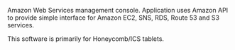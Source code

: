 Amazon Web Services management console. Application uses Amazon API to provide simple interface for Amazon EC2, SNS, RDS, Route 53 and S3 services.

This software is primarily for Honeycomb/ICS tablets.